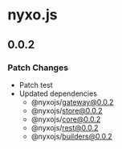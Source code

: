 # nyxo.js

## 0.0.2

### Patch Changes

- Patch test
- Updated dependencies
  - @nyxojs/gateway@0.0.2
  - @nyxojs/store@0.0.2
  - @nyxojs/core@0.0.2
  - @nyxojs/rest@0.0.2
  - @nyxojs/builders@0.0.2
